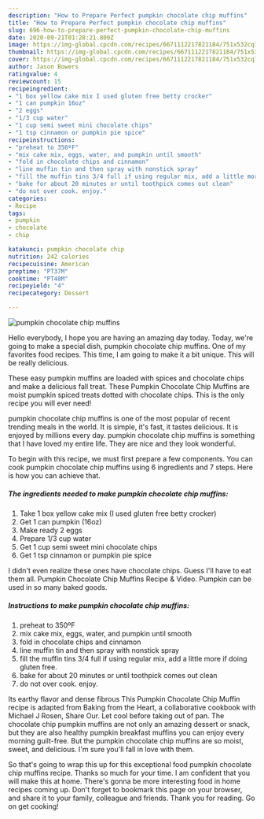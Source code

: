 ```yaml
---
description: "How to Prepare Perfect pumpkin chocolate chip muffins"
title: "How to Prepare Perfect pumpkin chocolate chip muffins"
slug: 696-how-to-prepare-perfect-pumpkin-chocolate-chip-muffins
date: 2020-09-21T01:28:21.800Z
image: https://img-global.cpcdn.com/recipes/6671112217821184/751x532cq70/pumpkin-chocolate-chip-muffins-recipe-main-photo.jpg
thumbnail: https://img-global.cpcdn.com/recipes/6671112217821184/751x532cq70/pumpkin-chocolate-chip-muffins-recipe-main-photo.jpg
cover: https://img-global.cpcdn.com/recipes/6671112217821184/751x532cq70/pumpkin-chocolate-chip-muffins-recipe-main-photo.jpg
author: Jason Bowers
ratingvalue: 4
reviewcount: 15
recipeingredient:
- "1 box yellow cake mix I used gluten free betty crocker"
- "1 can pumpkin 16oz"
- "2 eggs"
- "1/3 cup water"
- "1 cup semi sweet mini chocolate chips"
- "1 tsp cinnamon or pumpkin pie spice"
recipeinstructions:
- "preheat to 350ºF"
- "mix cake mix, eggs, water, and pumpkin until smooth"
- "fold in chocolate chips and cinnamon"
- "line muffin tin and then spray with nonstick spray"
- "fill the muffin tins 3/4 full if using regular mix, add a little more if doing gluten free."
- "bake for about 20 minutes or until toothpick comes out clean"
- "do not over cook. enjoy."
categories:
- Recipe
tags:
- pumpkin
- chocolate
- chip

katakunci: pumpkin chocolate chip 
nutrition: 242 calories
recipecuisine: American
preptime: "PT37M"
cooktime: "PT48M"
recipeyield: "4"
recipecategory: Dessert

---
```



![pumpkin chocolate chip muffins](https://img-global.cpcdn.com/recipes/6671112217821184/751x532cq70/pumpkin-chocolate-chip-muffins-recipe-main-photo.jpg)

Hello everybody, I hope you are having an amazing day today. Today, we're going to make a special dish, pumpkin chocolate chip muffins. One of my favorites food recipes. This time, I am going to make it a bit unique. This will be really delicious.

These easy pumpkin muffins are loaded with spices and chocolate chips and make a delicious fall treat. These Pumpkin Chocolate Chip Muffins are moist pumpkin spiced treats dotted with chocolate chips. This is the only recipe you will ever need!

pumpkin chocolate chip muffins is one of the most popular of recent trending meals in the world. It is simple, it's fast, it tastes delicious. It is enjoyed by millions every day. pumpkin chocolate chip muffins is something that I have loved my entire life. They are nice and they look wonderful.


To begin with this recipe, we must first prepare a few components. You can cook pumpkin chocolate chip muffins using 6 ingredients and 7 steps. Here is how you can achieve that.

<!--inarticleads1-->

##### The ingredients needed to make pumpkin chocolate chip muffins:

1. Take 1 box yellow cake mix (I used gluten free betty crocker)
1. Get 1 can pumpkin (16oz)
1. Make ready 2 eggs
1. Prepare 1/3 cup water
1. Get 1 cup semi sweet mini chocolate chips
1. Get 1 tsp cinnamon or pumpkin pie spice


I didn&#39;t even realize these ones have chocolate chips. Guess I&#39;ll have to eat them all. Pumpkin Chocolate Chip Muffins Recipe &amp; Video. Pumpkin can be used in so many baked goods. 

<!--inarticleads2-->

##### Instructions to make pumpkin chocolate chip muffins:

1. preheat to 350ºF
1. mix cake mix, eggs, water, and pumpkin until smooth
1. fold in chocolate chips and cinnamon
1. line muffin tin and then spray with nonstick spray
1. fill the muffin tins 3/4 full if using regular mix, add a little more if doing gluten free.
1. bake for about 20 minutes or until toothpick comes out clean
1. do not over cook. enjoy.


Its earthy flavor and dense fibrous This Pumpkin Chocolate Chip Muffin recipe is adapted from Baking from the Heart, a collaborative cookbook with Michael J Rosen, Share Our. Let cool before taking out of pan. The chocolate chip pumpkin muffins are not only an amazing dessert or snack, but they are also healthy pumpkin breakfast muffins you can enjoy every morning guilt-free. But the pumpkin chocolate chip muffins are so moist, sweet, and delicious. I&#39;m sure you&#39;ll fall in love with them. 

So that's going to wrap this up for this exceptional food pumpkin chocolate chip muffins recipe. Thanks so much for your time. I am confident that you will make this at home. There's gonna be more interesting food in home recipes coming up. Don't forget to bookmark this page on your browser, and share it to your family, colleague and friends. Thank you for reading. Go on get cooking!
